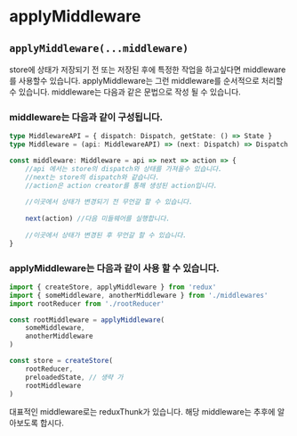 # applyMiddleware

## `applyMiddleware(...middleware)`

store에 상태가 저장되기 전 또는 저장된 후에 특정한 작업을 하고싶다면 middleware를 사용할수 있습니다. applyMiddleware는 그런 middleware를 순서적으로 처리할수 있습니다. middleware는 다음과 같은 문법으로 작성 될 수 있습니다.

### middleware는 다음과 같이 구성됩니다.

```typescript
type MiddlewareAPI = { dispatch: Dispatch, getState: () => State }
type Middleware = (api: MiddlewareAPI) => (next: Dispatch) => Dispatch

const middleware: Middleware = api => next => action => {
    //api 에서는 store의 dispatch와 상태를 가져올수 있습니다.
    //next는 store의 dispatch와 같습니다.
    //action은 action creator를 통해 생성된 action입니다.
    
    //이곳에서 상태가 변경되기 전 무언갈 할 수 있습니다.
    
    next(action) //다음 미들웨어를 실행합니다.
    
    //이곳에서 상태가 변경된 후 무언갈 할 수 있습니다.
}
```

### applyMiddleware는 다음과 같이 사용 할 수 있습니다.

```typescript
import { createStore, applyMiddleware } from 'redux'
import { someMiddleware, anotherMiddleware } from './middlewares'
import rootReducer from './rootReducer'

const rootMiddleware = applyMiddleware(
    someMiddleware,
    anotherMiddleware
)

const store = createStore(
    rootReducer,
    preloadedState, // 생략 가
    rootMiddleware
)
```

대표적인 middleware로는 reduxThunk가 있습니다. 해당 middleware는 추후에 알아보도록 합시다.

